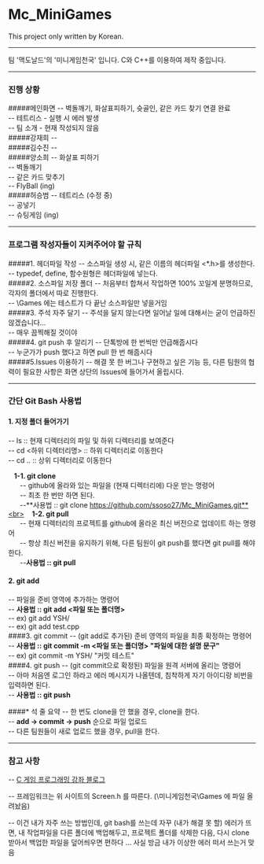 # Mc_MiniGames

This project only written by Korean.

---
팀 '맥도날드'의 '미니게임천국' 입니다.
C와 C++를 이용하여 제작 중입니다.

---
### 진행 상황
#####메인화면 
-- 벽돌깨기, 화살표피하기, 슛골인, 같은 카드 찾기 연결 완료<br>
-- 테트리스 - 실행 시 에러 발생 <br>
-- 팀 소개 - 현재 작성되지 않음 <br>
#####강재희
--<br>
#####김수진
--<br>
#####양소희
-- 화살표 피하기<br>
-- 벽돌깨기<br>
-- 같은 카드 맞추기<br>
-- FlyBall (ing) <Br>
#####허승범
-- 테트리스 (수정 중) <br>
-- 공넣기<br>
-- 슈팅게임 (ing)<br>

---
### 프로그램 작성자들이 지켜주어야 할 규칙
#####1. 헤더파일 작성
-- 소스파일 생성 시, 같은 이름의 헤더파일 <*.h>를 생성한다.<br>
-- typedef, define, 함수원형은 헤더파일에 넣는다.<br>
#####2. 소스파일 저장 폴더
-- 처음부터 합쳐서 작업하면 100% 꼬일게 분명하므로, 각자의 폴더에서 따로 진행한다.<br>
-- \Games 에는 테스트가 다 끝난 소스파일만 넣을거임<br>
#####3. 주석 자주 달기
-- 주석을 달지 않는다면 일어날 일에 대해서는 굳이 언급하진 않겠습니다... <br>
-- 매우 끔찍해질 것이야 <br>
#####4. git push 후 알리기
-- 단톡방에 한 번씩만 언급해줍시다 <br>
-- 누군가가 push 했다고 하면 pull 한 번 해줍시다<br>
#####5.Issues 이용하기
-- 해결 못 한 버그나 구현하고 싶은 기능 등, 다른 팀원의 협력이 필요한 사항은 화면 상단의 Issues에 들어가서 올립시다.<br>

---
### 간단 Git Bash 사용법
#### 1. 지정 폴더 들어가기
-- ls :: 현재 디렉터리의 파일 및 하위 디렉터리를 보여준다<br>
-- cd <하위 디렉터리명> :: 하위 디렉터리로 이동한다<br>
-- cd .. :: 상위 디렉터리로 이동한다<br>

&nbsp;&nbsp;&nbsp;**1-1. git clone**<br>
&nbsp;&nbsp;&nbsp;&nbsp;&nbsp;&nbsp;-- github에 올라와 있는 파일을 (현재 디렉터리에) 다운 받는 명령어<br>
&nbsp;&nbsp;&nbsp;&nbsp;&nbsp;&nbsp;-- 최초 한 번만 하면 된다.<br>
&nbsp;&nbsp;&nbsp;&nbsp;&nbsp;&nbsp;--**사용법 :: git clone https://github.com/ssoso27/Mc_MiniGames.git**<br>
&nbsp;&nbsp;&nbsp;**1-2. git pull**<br>
&nbsp;&nbsp;&nbsp;&nbsp;&nbsp;&nbsp;-- 현재 디렉터리의 프로젝트를 github에 올라온 최신 버전으로 업데이트 하는 명령어<br>
&nbsp;&nbsp;&nbsp;&nbsp;&nbsp;&nbsp;-- 항상 최신 버전을 유지하기 위해, 다른 팀원이 git push를 했다면 git pull를 해야한다.<br>
&nbsp;&nbsp;&nbsp;&nbsp;&nbsp;&nbsp;--**사용법 :: git pull**<br>

#### 2. git add
-- 파일을 준비 영역에 추가하는 명령어<br>
-- **사용법 :: git add <파일 또는 폴더명>**<br>
-- ex) git add YSH/ <br>
-- ex) git add test.cpp <br>
####3. git commit
-- (git add로 추가된) 준비 영역의 파일을 최종 확정하는 명령어<br>
-- **사용법 :: git commit -m <파일 또는 폴더명> "파일에 대한 설명 문구"**<br>
-- ex) git commit -m YSH/ "커밋 테스트" <br>
####4. git push
-- (git commit으로 확정된) 파일을 원격 서버에 올리는 명령어<br>
-- 아마 처음엔 로그인 하라고 에러 메시지가 나올텐데, 침착하게 자기 아이디랑 비번을 입력하면 된다.<br>
-- **사용법 :: git push**<br>

####* 석 줄 요약
-- 한 번도 clone을 안 했을 경우, clone을 한다.<br>
-- **add -> commit -> push** 순으로 파일 업로드<br>
-- 다른 팀원들이 새로 업로드 했을 경우, pull을 한다.<br>

---

### 참고 사항
-- [C 게임 프로그래밍 강좌 블로그](http://nowcampus.tistory.com/entry/0%EC%9E%A5-C%EB%A5%BC-%EC%9D%B4%EC%9A%A9%ED%95%9C-%EA%B2%8C%EC%9E%84%ED%94%84%EB%A1%9C%EA%B7%B8%EB%9E%98%EB%B0%8D-%EA%B0%95%EC%A2%8C%EB%A5%BC-%EC%8B%9C%EC%9E%91%ED%95%98%EA%B8%B0-%EC%A0%84%EC%97%90)

-- 프레임워크는 위 사이트의 Screen.h 를 따른다. (\미니게임천국\Games 에 파일 올려놨음)

-- 이건 내가 자주 쓰는 방법인데, git bash를 쓰는데 자꾸 (내가 해결 못 할) 에러가 뜨면, 내 작업파일을 다른 폴더에 백업해두고, 프로젝트 폴더를 삭제한 다음, 다시 clone 받아서 백업한 파일을 덮어씌우면 편하다 ... 사실 방금 내가 이상한 에러 떠서 쓰는거 맞음 
